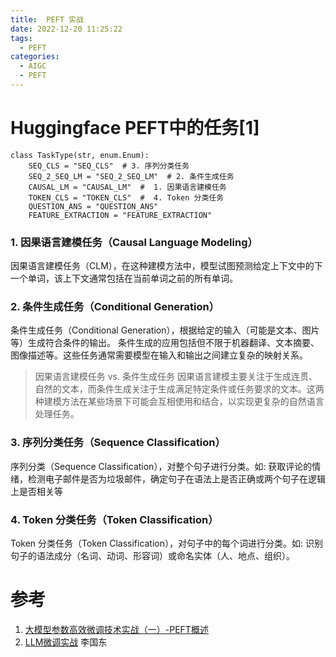 ```yaml
---
title:  PEFT 实战
date: 2022-12-20 11:25:22
tags:
  - PEFT
categories:
  - AIGC  
  - PEFT
---
```


<p></p>
<!-- more -->

# Huggingface  PEFT中的任务[1]

```
class TaskType(str, enum.Enum):
    SEQ_CLS = "SEQ_CLS"  # 3. 序列分类任务
    SEQ_2_SEQ_LM = "SEQ_2_SEQ_LM"  # 2. 条件生成任务
    CAUSAL_LM = "CAUSAL_LM"  #  1. 因果语言建模任务
    TOKEN_CLS = "TOKEN_CLS"  #  4. Token 分类任务
    QUESTION_ANS = "QUESTION_ANS"
    FEATURE_EXTRACTION = "FEATURE_EXTRACTION"
```

### 1. 因果语言建模任务（Causal Language Modeling）
  因果语言建模任务（CLM），在这种建模方法中，模型试图预测给定上下文中的下一个单词，该上下文通常包括在当前单词之前的所有单词。

### 2. 条件生成任务（Conditional Generation）
  条件生成任务（Conditional Generation），根据给定的输入（可能是文本、图片等）生成符合条件的输出。
  条件生成的应用包括但不限于机器翻译、文本摘要、图像描述等。这些任务通常需要模型在输入和输出之间建立复杂的映射关系。

> 因果语言建模任务  vs.  条件生成任务 
  因果语言建模主要关注于生成连贯、自然的文本，而条件生成关注于生成满足特定条件或任务要求的文本。这两种建模方法在某些场景下可能会互相使用和结合，以实现更复杂的自然语言处理任务。


### 3. 序列分类任务（Sequence Classification）

  序列分类（Sequence Classification），对整个句子进行分类。如: 获取评论的情绪，检测电子邮件是否为垃圾邮件，确定句子在语法上是否正确或两个句子在逻辑上是否相关等

### 4. Token 分类任务（Token Classification）
  Token 分类任务（Token Classification），对句子中的每个词进行分类。如: 识别句子的语法成分（名词、动词、形容词）或命名实体（人、地点、组织）。

# 参考
1. [大模型参数高效微调技术实战（一）-PEFT概述](https://zhuanlan.zhihu.com/p/651744834)
100. [LLM微调实战](https://github.com/www6v/llm-action#llm%E5%BE%AE%E8%B0%83%E5%AE%9E%E6%88%98) 李国东 





